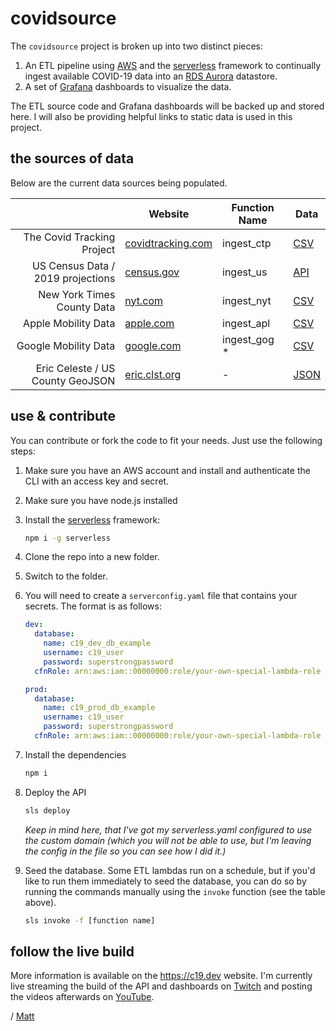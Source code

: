 # covidsource

The `covidsource` project is broken up into two distinct pieces:

1. An ETL pipeline using [AWS](https://aws.amazon.com/) and the [serverless](https://serverless.com/) framework to continually ingest available COVID-19 data into an [RDS Aurora](https://aws.amazon.com/rds/aurora/) datastore.
2. A set of [Grafana](https://grafana.com/) dashboards to visualize the data.

The ETL source code and Grafana dashboards will be backed up and stored here. I will also be providing helpful links to static data is used in this project.

## the sources of data

Below are the current data sources being populated.

|                    | Website          | Function Name | Data         |
| -----------------: | --------------------- | ------------------------- | ------------------ |
|        The Covid Tracking Project | [covidtracking.com](https://covidtracking.com/) | ingest_ctp | [CSV](https://covidtracking.com/api/v1/states/daily.csv) |
| US Census Data / 2019 projections | [census.gov](https://www.census.gov/) | ingest_us | [API](https://api.census.gov/data/2019/pep/population?get=NAME,COUNTY,STATE,DENSITY,POP&for=county:*) |
|        New York Times County Data | [nyt.com](https://www.nytimes.com/article/coronavirus-county-data-us.html) | ingest_nyt    | [CSV](https://raw.githubusercontent.com/nytimes/covid-19-data/master/us-counties.csv) |
|               Apple Mobility Data | [apple.com](https://www.apple.com/covid19/mobility)          | ingest_apl    | [CSV](https://www.apple.com/covid19/mobility)                |
|              Google Mobility Data | [google.com](https://www.google.com/covid19/mobility)        | ingest_gog *  | [CSV](https://www.gstatic.com/covid19/mobility/Global_Mobility_Report.csv) |
|  Eric Celeste / US County GeoJSON | [eric.clst.org](https://eric.clst.org/tech/usgeojson/)       | -             | [JSON](https://eric.clst.org/assets/wiki/uploads/Stuff/gz_2010_us_050_00_20m.json) |


## use & contribute

You can contribute or fork the code to fit your needs. Just use the following steps:

1. Make sure you have an AWS account and install and authenticate the CLI with an access key and secret.

2. Make sure you have node.js installed

3. Install the [serverless](https://serverless.com/) framework:

   ```bash
   npm i -g serverless
   ```

4. Clone the repo into a new folder.

5. Switch to the folder.

6. You will need to create a `serverconfig.yaml` file that contains your secrets. The format is as follows:

   ```yaml
   dev:
     database:
       name: c19_dev_db_example
       username: c19_user
       password: superstrongpassword
     cfnRole: arn:aws:iam::00000000:role/your-own-special-lambda-role
   
   prod:
     database:
       name: c19_prod_db_example
       username: c19_user
       password: superstrongpassword
     cfnRole: arn:aws:iam::00000000:role/your-own-special-lambda-role
   ```

   

7. Install the dependencies

   ```bash
   npm i
   ```

8. Deploy the API

   ```bash
   sls deploy
   ```

   *Keep in mind here, that I've got my serverless.yaml configured to use the custom domain (which you will not be able to use, but I'm leaving the config in the file so you can see how I did it.)*

9. Seed the database. Some ETL lambdas run on a schedule, but if you'd like to run them immediately to seed the database, you can do so by running the commands manually using the `invoke` function (see the table above).

   ```bash
   sls invoke -f [function name]
   ```

   

## follow the live build

More information is available on the https://c19.dev website. I'm currently live streaming the build of the API and dashboards on [Twitch](https://www.twitch.tv/hrudotsh) and posting the videos afterwards on [YouTube](https://www.youtube.com/channel/UC_D6qpdhkoJJZE_CGFyVhog).

/ [Matt](https://www.linkedin.com/in/hrushka/)

